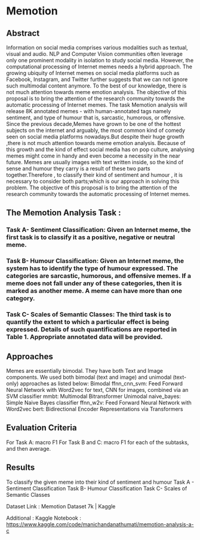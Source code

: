 # Memotion

## Abstract

Information on social media comprises various modalities such as textual, visual and audio. NLP and Computer Vision communities often leverage only one prominent modality in isolation to study social media. However, the computational processing of Internet memes needs a hybrid approach. The growing ubiquity of Internet memes on social media platforms such as Facebook, Instagram, and Twitter further suggests that we can not ignore such multimodal content anymore. To the best of our knowledge, there is not much attention towards meme emotion analysis. The objective of this proposal is to bring the attention of the research community towards the automatic processing of Internet memes. The task Memotion analysis will release 8K annotated memes - with human-annotated tags namely sentiment, and type of humour that is, sarcastic, humorous, or offensive.
Since the previous decade,Memes have grown to be one of the hottest subjects on the internet and arguably, the most common kind of comedy seen on social media platforms nowadays.But despite their huge growth ,there is not much attention towards meme emotion analysis. Because of this growth and the kind of effect social media has on pop culture, analysing memes might come in handy and even become a necessity in the near future.
Memes are usually images with text written inside, so the kind of sense and humour they carry is a result of these two parts together.Therefore , to classify their kind of sentiment and humour , it is necessary to consider both parts;which is our approach in solving this problem.
The objective of this proposal is to bring the attention of the research community towards the automatic processing of Internet memes.

## The Memotion Analysis Task :

### Task A- Sentiment Classification: Given an Internet meme, the first task is to classify it as a positive, negative or neutral meme.

### Task B- Humour Classification: Given an Internet meme, the system has to identify the type of humour expressed. The categories are sarcastic, humorous, and offensive memes. If a meme does not fall under any of these categories, then it is marked as another meme. A meme can have more than one category.

### Task C- Scales of Semantic Classes: The third task is to quantify the extent to which a particular effect is being expressed. Details of such quantifications are reported in Table 1. Appropriate annotated data will be provided.

## Approaches

Memes are essentially bimodal. They have both Text and Image components. We used both bimodal (text and image) and unimodal (text-only) approaches as listed below:
Bimodal
ffnn_cnn_svm: Feed Forward Neural Network with Word2vec for text, CNN for images, combined via an SVM classifier
mmbt: Multimodal Bitransformer
Unimodal
naive_bayes: Simple Naive Bayes classifier
ffnn_w2v: Feed Forward Neural Network with Word2vec
bert: Bidirectional Encoder Representations via Transformers

## Evaluation Criteria

For Task A: macro F1
For Task B and C: macro F1 for each of the subtasks, and then average.

## Results

To classify the given meme into their kind of  sentiment and humour 
Task A - Sentiment Classification
Task B- Humour Classification
Task C- Scales of Semantic Classes

Dataset Link : Memotion Dataset 7k | Kaggle

Additional :
Kaggle Notebook :
https://www.kaggle.com/code/manichandanathumati/memotion-analysis-a-c
